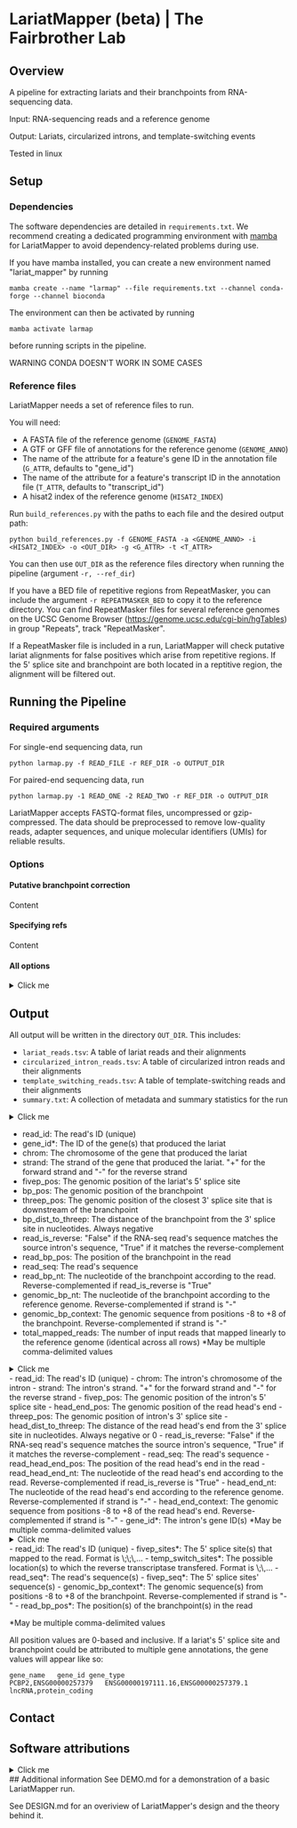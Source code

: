 # LariatMapper (beta) | The Fairbrother Lab

## Overview

A pipeline for extracting lariats and their branchpoints from RNA-sequencing data. 

Input: RNA-sequencing reads and a reference genome

Output: Lariats, circularized introns, and template-switching events



Tested in linux

## Setup

### Dependencies
The software dependencies are detailed in `requirements.txt`. We recommend creating a dedicated programming environment with [mamba](https://mamba.readthedocs.io/en/latest/user_guide/mamba.html) for LariatMapper to avoid dependency-related problems during use.

If you have mamba installed, you can create a new environment named "lariat_mapper" by running

	mamba create --name "larmap" --file requirements.txt --channel conda-forge --channel bioconda

The environment can then be activated by running

	mamba activate larmap
 
before running scripts in the pipeline.

WARNING CONDA DOESN'T WORK IN SOME CASES

### Reference files
LariatMapper needs a set of reference files to run. 

You will need:
- A FASTA file of the reference genome (`GENOME_FASTA`)
- A GTF or GFF file of annotations for the reference genome (`GENOME_ANNO`)
- The name of the attribute for a feature's gene ID in the annotation file (`G_ATTR`, defaults to "gene_id")
- The name of the attribute for a feature's transcript ID in the annotation file (`T_ATTR`, defaults to "transcript_id")
- A hisat2 index of the reference genome (`HISAT2_INDEX`)

Run `build_references.py` with the paths to each file and the desired output path:

	python build_references.py -f GENOME_FASTA -a <GENOME_ANNO> -i <HISAT2_INDEX> -o <OUT_DIR> -g <G_ATTR> -t <T_ATTR>

You can then use `OUT_DIR` as the reference files directory when running the pipeline (argument `-r, --ref_dir`)

If you have a BED file of repetitive regions from RepeatMasker, you can include the argument `-r REPEATMASKER_BED` to copy it to the reference directory. You can find RepeatMasker files for several reference genomes on the UCSC Genome Browser (https://genome.ucsc.edu/cgi-bin/hgTables) in group "Repeats", track "RepeatMasker". 

If a RepeatMasker file is included in a run, LariatMapper will check putative lariat alignments for false positives which arise from repetitive regions. If the 5' splice site and branchpoint are both located in a reptitive region, the alignment will be filtered out.


## Running the Pipeline
### Required arguments 
For single-end sequencing data, run

	python larmap.py -f READ_FILE -r REF_DIR -o OUTPUT_DIR

For paired-end sequencing data, run

	python larmap.py -1 READ_ONE -2 READ_TWO -r REF_DIR -o OUTPUT_DIR

LariatMapper accepts FASTQ-format files, uncompressed or gzip-compressed. The data should be preprocessed to remove low-quality reads, adapter sequences, and unique molecular identifiers (UMIs) for reliable results. 

### Options
#### Putative branchpoint correction
Content

#### Specifying refs
Content

#### All options
<details>
	<summary>Click me</summary>
</details>


## Output
All output will be written in the directory `OUT_DIR`. This includes:

- `lariat_reads.tsv`: A table of lariat reads and their alignments
- `circularized_intron_reads.tsv`: A table of circularized intron reads and their alignments
- `template_switching_reads.tsv`: A table of template-switching reads and their alignments
- `summary.txt`: A collection of metadata and summary statistics for the run

<details>
	<summary>Click me</summary>
`lariat_reads.tsv` and  columns:
</details>

- read_id: The read's ID (unique)
- gene_id*: The ID of the gene(s) that produced the lariat
- chrom: The chromosome of the gene that produced the lariat
- strand: The strand of the gene that produced the lariat. "+" for the forward strand and "-" for the reverse strand
- fivep_pos: The genomic position of the lariat's 5' splice site 
- bp_pos: The genomic position of the branchpoint 
- threep_pos: The genomic position of the closest 3' splice site that is downstream of the branchpoint
- bp_dist_to_threep: The distance of the branchpoint from the 3' splice site in nucleotides. Always negative
- read_is_reverse: "False" if the RNA-seq read's sequence matches the source intron's sequence, "True" if it matches the reverse-complement
- read_bp_pos: The position of the branchpoint in the read
- read_seq: The read's sequence 
- read_bp_nt: The nucleotide of the branchpoint according to the read. Reverse-complemented if read_is_reverse is "True"
- genomic_bp_nt: The nucleotide of the branchpoint according to the reference genome. Reverse-complemented if strand is "-"
- genomic_bp_context: The genomic sequence from positions -8 to +8 of the branchpoint. Reverse-complemented if strand is "-"
- total_mapped_reads: The number of input reads that mapped linearly to the reference genome (identical across all rows)
*May be multiple comma-delimited values

<details>
	<summary>Click me</summary>
`circularized_intron_reads.tsv` columns:
</details>
- read_id: The read's ID (unique)
- chrom: The intron's chromosome of the intron
- strand: The intron's strand. "+" for the forward strand and "-" for the reverse strand
- fivep_pos: The genomic position of the intron's 5' splice site 
- head_end_pos: The genomic position of the read head's end
- threep_pos: The genomic position of intron's 3' splice site 
- head_dist_to_threep: The distance of the read head's end from the 3' splice site in nucleotides. Always negative or 0
- read_is_reverse: "False" if the RNA-seq read's sequence matches the source intron's sequence, "True" if it matches the reverse-complement
- read_seq: The read's sequence 
- read_head_end_pos: The position of the read head's end in the read
- read_head_end_nt: The nucleotide of the read head's end according to the read. Reverse-complemented if read_is_reverse is "True"
- head_end_nt: The nucleotide of the read head's end according to the reference genome. Reverse-complemented if strand is "-"
- head_end_context: The genomic sequence from positions -8 to +8 of the read head's end. Reverse-complemented if strand is "-"
- gene_id*: The intron's gene ID(s)
*May be multiple comma-delimited values

<details>
	<summary>Click me</summary>
`template_switching_reads.tsv` columns:
</details>
- read_id: The read's ID (unique)
- fivep_sites*: The 5' splice site(s) that mapped to the read. Format is \<chromosome>;\<strand>;\<position>,...
- temp_switch_sites*: The possible location(s) to which the reverse transcriptase transfered. Format is \<chromosome>;\<position>,...
- read_seq*: The read's sequence(s)
- fivep_seq*: The 5' splice sites' sequence(s)
- genomic_bp_context*: The genomic sequence(s) from positions -8 to +8 of the branchpoint. Reverse-complemented if strand is "-"
- read_bp_pos*: The position(s) of the branchpoint(s) in the read 

*May be multiple comma-delimited values

All position values are 0-based and inclusive. 
If a lariat's 5' splice site and branchpoint could be attributed to multiple gene annotations, the gene values will appear like so:

	gene_name	gene_id	gene_type
	PCBP2,ENSG00000257379	ENSG00000197111.16,ENSG00000257379.1	lncRNA,protein_coding

## Contact


## Software attributions
<details>
	<summary>Click me</summary>
- **bedtoolsr**: Patwardhan, Mayura; Wenger, Craig D.; Davis, Eric S.; Phanstiel, Douglas H.: "Bedtoolsr: An R package for genomic data analysis and manipulation" (in preparation).
- **Biostrings**: Pagès H, Aboyoun P, Gentleman R, DebRoy S (2024). Biostrings: Efficient manipulation of biological strings. https://bioconductor.org/packages/Biostrings.
- **Bowtie2**: Langmead, B., Salzberg, S. Fast gapped-read alignment with Bowtie 2. Nat Methods 9, 357–359 (2012). https://doi.org/10.1038/nmeth.1923
- **fsspec**: https://github.com/fsspec/filesystem_spec
- **GenomicAlignments**, **GenomicFeatures**, **GenomicRanges**: Lawrence M, Huber W, Pagès H, Aboyoun P, Carlson M, Gentleman R, Morgan M, Carey V (2013). “Software for Computing and Annotating Genomic Ranges.” PLoS Computational Biology, 9. doi:10.1371/journal.pcbi.1003118, http://www.ploscompbiol.org/article/info%3Adoi%2F10.1371%2Fjournal.pcbi.1003118. 
- **ggplot2**: Wickham H (2016). ggplot2: Elegant Graphics for Data Analysis. Springer-Verlag New York. ISBN 978-3-319-24277-4, https://ggplot2.tidyverse.org.
- **gt**: Iannone R, Cheng J, Schloerke B, Hughes E, Lauer A, Seo J, Brevoort K, Roy O (2025). gt: Easily Create Presentation-Ready Display Tables. https://github.com/rstudio/gt, https://gt.rstudio.com.
- **HISAT2**: Kim, D., Paggi, J.M., Park, C. et al. Graph-based genome alignment and genotyping with HISAT2 and HISAT-genotype. Nat Biotechnol 37, 907–915 (2019). https://doi.org/10.1038/s41587-019-0201-4
- **intervaltree**: https://github.com/chaimleib/intervaltree
- **magrittr**: Bache S, Wickham H (2022). magrittr: A Forward-Pipe Operator for R. https://magrittr.tidyverse.org, https://github.com/tidyverse/magrittr.  
- **NumPy**: Harris, C.R., Millman, K.J., van der Walt, S.J. et al. Array programming with NumPy. Nature 585, 357–362 (2020). DOI: 10.1038/s41586-020-2649-2. (Publisher link).
- **optparse**: Davis T (2024). _optparse: Command Line Option Parser_. <https://CRAN.R-project.org/package=optparse>.
- **pandas**: The pandas development team. (2024). pandas-dev/pandas: Pandas (v2.2.3). Zenodo. https://doi.org/10.5281/zenodo.13819579
- **pyfaidx**: Shirley MD, Ma Z, Pedersen B, Wheelan S. Efficient "pythonic" access to FASTA files using pyfaidx. PeerJ PrePrints 3:e1196. 2015. 
- **pysam**: https://github.com/pysam-developers/pysam
- **rtracklayer**: Lawrence M, Gentleman R, Carey V (2009). “rtracklayer: an R package for interfacing with genome browsers.” Bioinformatics, 25, 1841-1842. doi:10.1093/bioinformatics/btp328, http://bioinformatics.oxfordjournals.org/content/25/14/1841.abstract.
- **tidyverse**:   Wickham H, Averick M, Bryan J, Chang W, McGowan LD, François R, Grolemund G, Hayes A, Henry L, Hester J, Kuhn M, Pedersen TL, Miller E, Bache SM, Müller K, Ooms J, Robinson D, Seidel DP, Spinu V, Takahashi K, Vaughan D, Wilke C, Woo K, Yutani H (2019). “Welcome to the tidyverse.” _Journal of Open Source Software_, *4*(43), 1686. doi:10.21105/joss.01686 <https://doi.org/10.21105/joss.01686>.
- **txdbmaker**: Pagès H, Carlson M, Aboyoun P, Falcon S, Morgan M (2024). txdbmaker: Tools for making TxDb objects from genomic annotations. https://bioconductor.org/packages/txdbmaker
- **samtools**: Petr Danecek, James K Bonfield, Jennifer Liddle, John Marshall, Valeriu Ohan, Martin O Pollard, Andrew Whitwham, Thomas Keane, Shane A McCarthy, Robert M Davies, Heng Li, Twelve years of SAMtools and BCFtools, GigaScience, Volume 10, Issue 2, February 2021, giab008, https://doi.org/10.1093/gigascience/giab008

LariatMapper was developed from an in-house analysis pipeline which was first publicized in "Large-scale mapping of branchpoints in human
pre-mRNA transcripts in vivo" by Taggart et al. (2012). 
</details>
## Additional information
See DEMO.md for a demonstration of a basic LariatMapper run.

See DESIGN.md for an overiview of LariatMapper's design and the theory behind it.